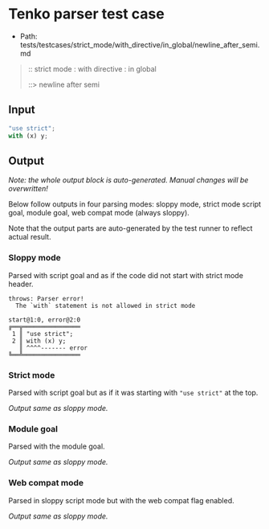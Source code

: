 # Tenko parser test case

- Path: tests/testcases/strict_mode/with_directive/in_global/newline_after_semi.md

> :: strict mode : with directive : in global
>
> ::> newline after semi

## Input


`````js
"use strict";
with (x) y;
`````

## Output

_Note: the whole output block is auto-generated. Manual changes will be overwritten!_

Below follow outputs in four parsing modes: sloppy mode, strict mode script goal, module goal, web compat mode (always sloppy).

Note that the output parts are auto-generated by the test runner to reflect actual result.

### Sloppy mode

Parsed with script goal and as if the code did not start with strict mode header.

`````
throws: Parser error!
  The `with` statement is not allowed in strict mode

start@1:0, error@2:0
╔══╦════════════════
 1 ║ "use strict";
 2 ║ with (x) y;
   ║ ^^^^------- error
╚══╩════════════════

`````

### Strict mode

Parsed with script goal but as if it was starting with `"use strict"` at the top.

_Output same as sloppy mode._

### Module goal

Parsed with the module goal.

_Output same as sloppy mode._

### Web compat mode

Parsed in sloppy script mode but with the web compat flag enabled.

_Output same as sloppy mode._
